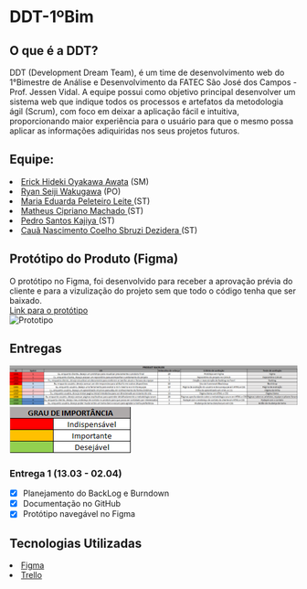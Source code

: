 # DDT-1ºBim

**<h2>O que é a DDT?</h2>**
DDT (Development Dream Team), é um time de desenvolvimento web do 1°Bimestre de Análise e Desenvolvimento da FATEC São José dos Campos - Prof. Jessen Vidal. A equipe possui como objetivo principal desenvolver  um  sistema  web que  indique  todos  os  processos  e  artefatos  da  metodologia  ágil (Scrum), com foco em deixar a aplicação fácil e intuitiva, proporcionando maior experiência para o usuário para que o mesmo possa aplicar as informações adiquiridas nos seus projetos futuros.

**<h2>Equipe: </h2>**
<li>
<a href="https://github.com/erickhoawata">Erick Hideki Oyakawa Awata</a> (SM) <br>
</li>
<li>
<a href="https://github.com/ryan-wakugawa">Ryan Seiji Wakugawa</a> (PO) <br>
</li>
<li>
<a href="https://github.com/Dudaleite08">Maria Eduarda Peleteiro Leite </a> (ST) <br>
</li>
<li>
<a href="https://github.com/cipriano1419">Matheus Cipriano Machado </a> (ST)  <br>
</li>
<li>
<a href="https://github.com/kajiyap">Pedro Santos Kajiya </a> (ST)  <br>
</li>
<li>
<a href="https://github.com/CauaDezidera">Cauã Nascimento Coelho Sbruzi Dezidera </a> (ST)  <br>
</li>

**<h2>Protótipo do Produto (Figma) </h2>**
O protótipo no Figma, foi desenvolvido para receber a aprovação prévia do cliente e para a vizulização do projeto sem que todo o código tenha que ser baixado.<br>
<a href="https://www.figma.com/file/tDrqLQKNsiGbglnTp2CcwX/Prot%C3%B3tipo-API?node-id=0%3A1&t=eVwAQYOeAMkhSUlc-1">Link para o protótipo</a><br>
![Prototipo](src/prototipo.gif)

**<h2>Entregas</h2>**
![Backlog](src/backlog.png)
![legenda](src/legenda.png)
**<h3>Entrega 1 (13.03 - 02.04)</h3>**
- [x] Planejamento do BackLog e Burndown <br>
- [x] Documentação no GitHub
- [x] Protótipo navegável no Figma

**<h2>Tecnologias Utilizadas</h2>**
<li>
<a href="https://www.figma.com/">Figma</a><br>
</li>
<li>
<a href="https://trello.com/pt-BR">Trello</a><br>
</li>
